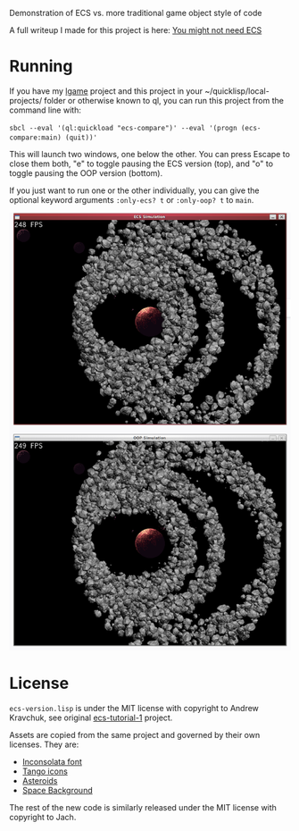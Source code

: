 Demonstration of ECS vs. more traditional game object style of code

A full writeup I made for this project is here: [You might not need ECS](https://www.thejach.com/view/2025/3/you_might_not_need_ecs)

# Running

If you have my [lgame](https://github.com/Jach/lgame) project and this project in your
~/quicklisp/local-projects/ folder or otherwise known to ql, you can run this
project from the command line with:

`sbcl --eval '(ql:quickload "ecs-compare")' --eval '(progn (ecs-compare:main) (quit))'`

This will launch two windows, one below the other. You can press Escape to close
them both, "e" to toggle pausing the ECS version (top), and "o" to toggle
pausing the OOP version (bottom).

If you just want to run one or the other individually, you can give the optional
keyword arguments `:only-ecs? t` or `:only-oop? t` to `main`.

![](screenshot.png)

# License

`ecs-version.lisp` is under the MIT license with copyright to Andrew Kravchuk,
see original [ecs-tutorial-1](https://github.com/lockie/ecs-tutorial-1) project.

Assets are copied from the same project and governed by their own licenses. They
are:

* [Inconsolata font](https://fonts.google.com/specimen/Inconsolata/about)
* [Tango icons](http://tango.freedesktop.org)
* [Asteroids](https://opengameart.org/content/asteroids)
* [Space Background](https://opengameart.org/content/space-background-3)

The rest of the new code is similarly released under the MIT license with copyright to Jach.
